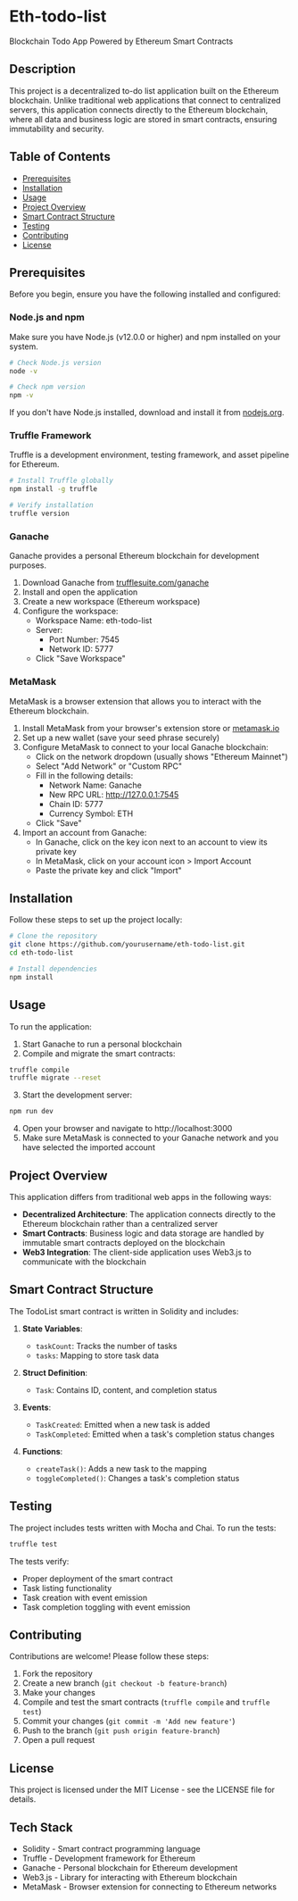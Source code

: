 # Eth-todo-list
Blockchain Todo App Powered by Ethereum Smart Contracts

## Description
This project is a decentralized to-do list application built on the Ethereum blockchain. Unlike traditional web applications that connect to centralized servers, this application connects directly to the Ethereum blockchain, where all data and business logic are stored in smart contracts, ensuring immutability and security.

## Table of Contents
* [Prerequisites](#prerequisites)
* [Installation](#installation)
* [Usage](#usage)
* [Project Overview](#project-overview)
* [Smart Contract Structure](#smart-contract-structure)
* [Testing](#testing)
* [Contributing](#contributing)
* [License](#license)

## Prerequisites

Before you begin, ensure you have the following installed and configured:

### Node.js and npm
Make sure you have Node.js (v12.0.0 or higher) and npm installed on your system.
```bash
# Check Node.js version
node -v

# Check npm version
npm -v
```
If you don't have Node.js installed, download and install it from [nodejs.org](https://nodejs.org/).

### Truffle Framework
Truffle is a development environment, testing framework, and asset pipeline for Ethereum.
```bash
# Install Truffle globally
npm install -g truffle

# Verify installation
truffle version
```

### Ganache
Ganache provides a personal Ethereum blockchain for development purposes.

1. Download Ganache from [trufflesuite.com/ganache](https://trufflesuite.com/ganache/)
2. Install and open the application
3. Create a new workspace (Ethereum workspace)
4. Configure the workspace:
   - Workspace Name: eth-todo-list
   - Server:
     - Port Number: 7545
     - Network ID: 5777
   - Click "Save Workspace"

### MetaMask
MetaMask is a browser extension that allows you to interact with the Ethereum blockchain.

1. Install MetaMask from your browser's extension store or [metamask.io](https://metamask.io/)
2. Set up a new wallet (save your seed phrase securely)
3. Configure MetaMask to connect to your local Ganache blockchain:
   - Click on the network dropdown (usually shows "Ethereum Mainnet")
   - Select "Add Network" or "Custom RPC"
   - Fill in the following details:
     - Network Name: Ganache
     - New RPC URL: http://127.0.0.1:7545
     - Chain ID: 5777
     - Currency Symbol: ETH
   - Click "Save"
4. Import an account from Ganache:
   - In Ganache, click on the key icon next to an account to view its private key
   - In MetaMask, click on your account icon > Import Account
   - Paste the private key and click "Import"

## Installation
Follow these steps to set up the project locally:

```bash
# Clone the repository
git clone https://github.com/yourusername/eth-todo-list.git
cd eth-todo-list

# Install dependencies
npm install
```

## Usage
To run the application:

1. Start Ganache to run a personal blockchain
2. Compile and migrate the smart contracts:

```bash
truffle compile
truffle migrate --reset
```

3. Start the development server:

```bash
npm run dev
```

4. Open your browser and navigate to http://localhost:3000
5. Make sure MetaMask is connected to your Ganache network and you have selected the imported account

## Project Overview
This application differs from traditional web apps in the following ways:

- **Decentralized Architecture**: The application connects directly to the Ethereum blockchain rather than a centralized server
- **Smart Contracts**: Business logic and data storage are handled by immutable smart contracts deployed on the blockchain
- **Web3 Integration**: The client-side application uses Web3.js to communicate with the blockchain

## Smart Contract Structure
The TodoList smart contract is written in Solidity and includes:

1. **State Variables**:
   - `taskCount`: Tracks the number of tasks
   - `tasks`: Mapping to store task data

2. **Struct Definition**:
   - `Task`: Contains ID, content, and completion status

3. **Events**:
   - `TaskCreated`: Emitted when a new task is added
   - `TaskCompleted`: Emitted when a task's completion status changes

4. **Functions**:
   - `createTask()`: Adds a new task to the mapping
   - `toggleCompleted()`: Changes a task's completion status

## Testing
The project includes tests written with Mocha and Chai. To run the tests:

```bash
truffle test
```

The tests verify:
- Proper deployment of the smart contract
- Task listing functionality
- Task creation with event emission
- Task completion toggling with event emission

## Contributing
Contributions are welcome! Please follow these steps:

1. Fork the repository
2. Create a new branch (`git checkout -b feature-branch`)
3. Make your changes
4. Compile and test the smart contracts (`truffle compile` and `truffle test`)
5. Commit your changes (`git commit -m 'Add new feature'`)
6. Push to the branch (`git push origin feature-branch`)
7. Open a pull request

## License
This project is licensed under the MIT License - see the LICENSE file for details.

## Tech Stack
- Solidity - Smart contract programming language
- Truffle - Development framework for Ethereum
- Ganache - Personal blockchain for Ethereum development
- Web3.js - Library for interacting with Ethereum blockchain
- MetaMask - Browser extension for connecting to Ethereum networks